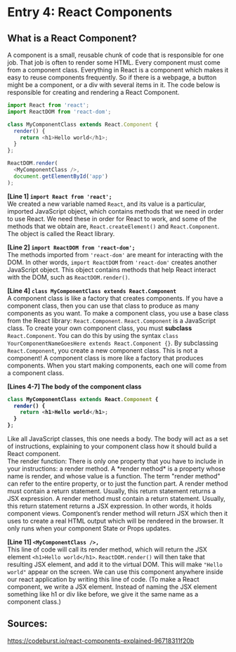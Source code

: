 # Entry 4: React Components

## What is a React Component?
A component is a small, reusable chunk of code that is responsible for one job. That job is often to render some HTML. Every component must come from a component class. Everything in React is a component which makes it easy to reuse components frequently. So if there is a webpage, a button might be a component, or a div with several items in it. The code below is responsible for creating and rendering a React Component. 

``` javascript
import React from 'react';
import ReactDOM from 'react-dom';

class MyComponentClass extends React.Component {
  render() {
    return <h1>Hello world</h1>;
  }
};

ReactDOM.render(
  <MyComponentClass />,
  document.getElementById('app')
);
```

<strong>[Line 1] `import React from 'react';`</strong> <br>
We created a new variable named `React`, and its value is a particular, imported JavaScript object, which contains methods that we need in order to use React. We need these in order for React to work, and some of the methods that we obtain are, `React.createElement()` and `React.Component`. The object is called the React library.

<strong>[Line 2] `import ReactDOM from 'react-dom';`</strong> <br>
The methods imported from `'react-dom'` are meant for interacting with the DOM. In other words, `import ReactDOM` from `'react-dom'` creates another JavaScript object. This object contains methods that help React interact with the DOM, such as `ReactDOM.render()`.

<strong>[Line 4] `class MyComponentClass extends React.Component`</strong> <br>
A component class is like a factory that creates components. If you have a component class, then you can use that class to produce as many components as you want. To make a component class, you use a base class from the React library: `React.Component`. `React.Component` is a JavaScript class. To create your own component class, you must <strong>subclass</strong> `React.Component`. You can do this by using the syntax `class YourComponentNameGoesHere extends React.Component {}`. By subclassing `React.Component`, you create a new component class. This is not a component! A component class is more like a factory that produces components. When you start making components, each one will come from a component class.

<strong>[Lines 4-7] The body of the component class
``` javascript
class MyComponentClass extends React.Component {
  render() {
    return <h1>Hello world</h1>;
  }
};
```
</strong>
Like all JavaScript classes, this one needs a body. The body will act as a set of instructions, explaining to your component class how it should build a React component. <br>
The render function: There is only one property that you have to include in your instructions: a render method. A *render method* is a property whose name is render, and whose value is a function. The term "render method" can refer to the entire property, or to just the function part. A render method must contain a return statement. Usually, this return statement returns a JSX expression. A render method must contain a return statement. Usually, this return statement returns a JSX expression. In other words, it holds component views. Component’s render method will return JSX which then it uses to create a real HTML output which will be rendered in the browser. It only runs when your component State or Props updates.

<strong>[Line 11] `<MyComponentClass />,` </strong> <br>
This line of code will call its render method, which will return the JSX element `<h1>Hello world</h1>`. `ReactDOM.render()` will then take that resulting JSX element, and add it to the virtual DOM. This will make `"Hello world"` appear on the screen. We can use this component anywhere inside our react application by writing this line of code. (To make a React component, we write a JSX element. Instead of naming the JSX element something like h1 or div like before, we give it the same name as a component class.)

## Sources:
https://codeburst.io/react-components-explained-96718311f20b
